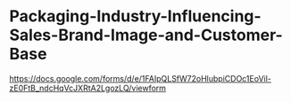 # Packaging-Industry-Influencing-Sales-Brand-Image-and-Customer-Base

https://docs.google.com/forms/d/e/1FAIpQLSfW72oHlubpiCDOc1EoVil-zE0FtB_ndcHqVcJXRtA2LgozLQ/viewform
